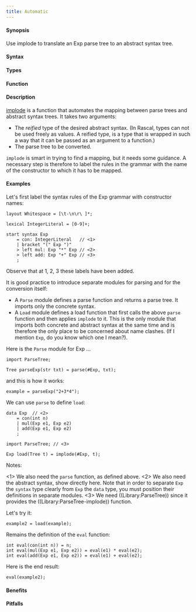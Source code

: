 ```yaml
---
title: Automatic
---
```


#### Synopsis

Use implode to translate an Exp parse tree to an abstract syntax tree.

#### Syntax

#### Types

#### Function

#### Description

[implode]((Library:ParseTree-implode)) is a function that automates the mapping between parse trees and abstract syntax trees.
It takes two arguments:

*  The _reified_ type of the desired abstract syntax. (In Rascal, types can not be used freely as values.
  A reified type, is a type that is wrapped in such a way that it can be passed as an argument to a function.)
*  The parse tree to be converted.


`implode` is smart in trying to find a mapping, but it needs some guidance.
A necessary step is therefore to label the rules in the grammar with the name of the 
constructor to which it has to be mapped.

#### Examples

Let's first label the syntax rules of the Exp grammar with constructor names:
```rascal-commands
layout Whitespace = [\t-\n\r\ ]*;                    

lexical IntegerLiteral = [0-9]+;           

start syntax Exp 
    = con: IntegerLiteral   // <1>
    | bracket "(" Exp ")"     
    > left mul: Exp "*" Exp // <2>  
    > left add: Exp "+" Exp // <3>   
    ;
```
            
Observe that at 1, 2, 3 these labels have been added.

It is good practice to introduce separate modules for parsing and for the conversion itself:

*  A `Parse` module defines a parse function and returns a parse tree. It imports only the concrete syntax.
*  A `Load` module defines a load function that first calls the above `parse` function and then applies `implode` to it.
  This is the only module that imports both concrete and abstract syntax at the same time and is therefore the only place to be
  concerned about name clashes. (If I mention `Exp`, do you know which one I mean?).


Here is the `Parse` module for Exp ...
```rascal-commands,continue
import ParseTree;

Tree parseExp(str txt) = parse(#Exp, txt); 
```

and this is how it works:
```rascal-shell,continue
example = parseExp("2+3*4");
```

We can use `parse` to define `load`:
```rascal-commands,continue
data Exp  // <2>
    = con(int n)                 
    | mul(Exp e1, Exp e2)        
    | add(Exp e1, Exp e2)        
    ;

import ParseTree; // <3>

Exp load(Tree t) = implode(#Exp, t); 
```

Notes:

<1> We also need the `parse` function, as defined above.
<2> We also need the abstract syntax, show directly here. Note that in order to separate `Exp` the `syntax` type clearly from `Exp` the `data` type, you must position their definitions in separate modules.
<3> We need ((Library:ParseTree)) since it provides the ((Library:ParseTree-implode)) function.


Let's try it:
```rascal-shell,continue
example2 = load(example);
```

Remains the definition of the `eval` function:
```rascal-commands,continue
int eval(con(int n)) = n;                            
int eval(mul(Exp e1, Exp e2)) = eval(e1) * eval(e2); 
int eval(add(Exp e1, Exp e2)) = eval(e1) + eval(e2); 
```

                
Here is the end result:
```rascal-shell,continue
eval(example2);
```

#### Benefits

#### Pitfalls

